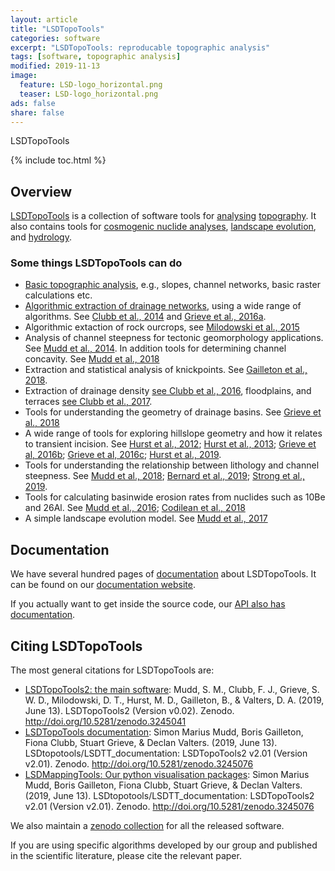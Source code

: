 ```yaml
---
layout: article
title: "LSDTopoTools"
categories: software
excerpt: "LSDTopoTools: reproducable topographic analysis"
tags: [software, topographic analysis]
modified: 2019-11-13
image:
  feature: LSD-logo_horizontal.png
  teaser: LSD-logo_horizontal.png
ads: false
share: false
---
```


LSDTopoTools

{% include toc.html %}

## Overview

[LSDTopoTools](https://lsdtopotools.github.io/) is a collection of software tools for [analysing](https://lsdtopotools.github.io/LSDTT_documentation/LSDTT_basic_usage.html) [topography](https://lsdtopotools.github.io/LSDTT_documentation/LSDTT_chi_analysis.html). It also contains tools for [cosmogenic nuclide analyses](https://lsdtopotools.github.io/LSDTT_documentation/LSDTT_BasinwideCRN.html), [landscape evolution](https://lsdtopotools.github.io/LSDTT_documentation/LSDTT_MuddPILE.html), and [hydrology](https://lsdtopotools.github.io/LSDTT_documentation/LSDTT_floodplains_terraces.html). 


### Some things LSDTopoTools can do


* [Basic topographic analysis](https://lsdtopotools.github.io/LSDTT_documentation/LSDTT_basic_usage.html), e.g., slopes, channel networks, basic raster calculations etc. 
* [Algorithmic extraction of drainage networks](https://lsdtopotools.github.io/LSDTT_documentation/LSDTT_channel_extraction.html), using a wide range of algorithms. See [Clubb et al., 2014](https://agupubs.onlinelibrary.wiley.com/doi/full/10.1002/2013WR015167) and [Grieve et al., 2016a](https://www.earth-surf-dynam.net/4/627/2016/esurf-4-627-2016.html).
* Algorithmic extaction of rock ourcrops, see [Milodowski et al., 2015](https://www.earth-surf-dynam.net/3/483/2015/)
* Analysis of channel steepness for tectonic geomorphology applications. See [Mudd et al., 2014](https://agupubs.onlinelibrary.wiley.com/doi/full/10.1002/2013JF002981). In addition tools for determining channel concavity. See [Mudd et al., 2018](https://www.earth-surf-dynam.net/6/505/2018/)
* Extraction and statistical analysis of knickpoints. See [Gailleton et al., 2018](https://www.earth-surf-dynam.net/7/211/2019/).
* Extraction of drainage density [see Clubb et al., 2016](https://agupubs.onlinelibrary.wiley.com/doi/full/10.1002/2015JF003747), floodplains, and terraces [see Clubb et al., 2017](https://www.earth-surf-dynam.net/5/369/2017/).
* Tools for understanding the geometry of drainage basins. See [Grieve et al., 2018](https://agupubs.onlinelibrary.wiley.com/doi/full/10.1029/2017JF004453)
* A wide range of tools for exploring hillslope geometry and how it relates to transient incision. See [Hurst et al., 2012](https://agupubs.onlinelibrary.wiley.com/doi/full/10.1029/2011JF002057); [Hurst et al., 2013](https://science.sciencemag.org/content/341/6148/868.full); [Grieve et al, 2016b](https://onlinelibrary.wiley.com/doi/full/10.1002/esp.3884); [Grieve et al, 2016c](https://www.earth-surf-dynam.net/4/309/2016/); [Hurst et al., 2019](https://www.sciencedirect.com/science/article/pii/S0012821X19303577).
* Tools for understanding the relationship between lithology and channel steepness. See [Mudd et al., 2018](https://www.earth-surf-dynam.net/6/505/2018/); [Bernard et al., 2019](https://www.sciencedirect.com/science/article/pii/S0012821X19302389); [Strong et al., 2019](https://www.sciencedirect.com/science/article/pii/S0169555X19300248).
* Tools for calculating basinwide erosion rates from nuclides such as 10Be and 26Al. See [Mudd et al., 2016](https://www.earth-surf-dynam.net/4/655/2016/esurf-4-655-2016.html); [Codilean et al., 2018](https://www.earth-syst-sci-data.net/10/2123/2018/)
* A simple landscape evolution model. See [Mudd et al., 2017](https://onlinelibrary.wiley.com/doi/full/10.1002/esp.3923)


## Documentation

We have several hundred pages of [documentation](https://lsdtopotools.github.io/LSDTT_documentation/index.html) about LSDTopoTools. It can be found on our [documentation website](https://lsdtopotools.github.io/LSDTT_documentation/index.html). 

If you actually want to get inside the source code, our [API also has documentation](https://lsdtopotools.github.io/LSDTT_public/index.html).


## Citing LSDTopoTools

The most general citations for LSDTopoTools are:

* [LSDTopoTools2: the main software](https://zenodo.org/record/3245041#.Xcv3h1f7SUk): Mudd, S. M., Clubb, F. J., Grieve, S. W. D., Milodowski, D. T., Hurst, M. D., Gailleton, B., & Valters, D. A. (2019, June 13). LSDTopoTools2 (Version v0.02). Zenodo. http://doi.org/10.5281/zenodo.3245041
* [LSDTopoTools documentation](https://zenodo.org/record/3245076#.Xcv30Ff7SUk): Simon Marius Mudd, Boris Gailleton, Fiona Clubb, Stuart Grieve, & Declan Valters. (2019, June 13). LSDtopotools/LSDTT_documentation: LSDTopoTools2 v2.01 (Version v2.01). Zenodo. http://doi.org/10.5281/zenodo.3245076
* [LSDMappingTools: Our python visualisation packages](https://zenodo.org/record/3245076#.Xcv39Vf7SUk): Simon Marius Mudd, Boris Gailleton, Fiona Clubb, Stuart Grieve, & Declan Valters. (2019, June 13). LSDtopotools/LSDTT_documentation: LSDTopoTools2 v2.01 (Version v2.01). Zenodo. http://doi.org/10.5281/zenodo.3245076

We also maintain a [zenodo collection](https://zenodo.org/search?page=1&size=20&q=lsdtopotools) for all the released software. 

If you are using specific algorithms developed by our group and published in the scientific literature, please cite the relevant paper. 




